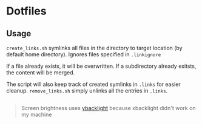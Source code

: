 # Dotfiles

## Usage
`create_links.sh` symlinks all files in the directory to target location (by default home directory). Ignores files specified in `.linkignore`

If a file already exists, it will be overwritten. If a subdirectory already exitsts, the content will be merged.


The script will also keep track of created symlinks in `.links` for easier cleanup. `remove_links.sh` simply unlinks all the entries in `.links`.

##
> Screen brightness uses [ybacklight](https://github.com/femnad/ybacklight) because xbacklight didn't work on my machine
